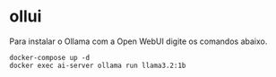 # ollui

Para instalar o Ollama com a Open WebUI digite os comandos abaixo.

    docker-compose up -d
    docker exec ai-server ollama run llama3.2:1b

